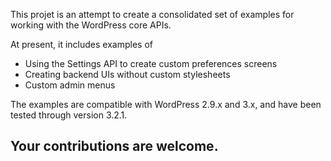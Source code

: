 This projet is an attempt to create a consolidated set of examples for working with the WordPress core APIs.

At present, it includes examples of

* Using the Settings API to create custom preferences screens
* Creating backend UIs without custom stylesheets
* Custom admin menus

The examples are compatible with WordPress 2.9.x and 3.x, and have been tested through version 3.2.1.

## Your contributions are welcome.

